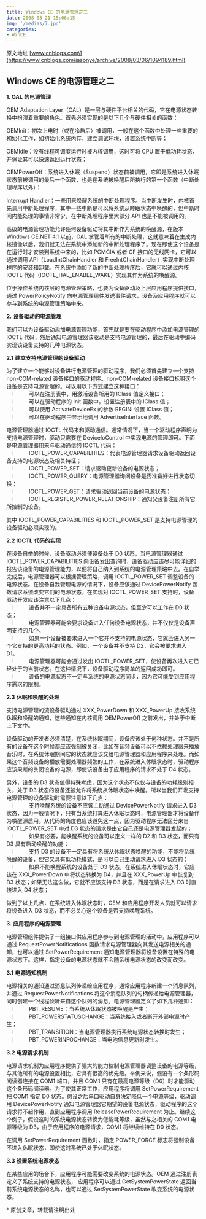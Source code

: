 ```yaml
---
title: Windows CE 的电源管理之二
date: 2008-03-21 15:06:15
img: '/medias/7.jpg'
categories:
- WinCE
---
```



原文地址 \[www.cnblogs.com\](https://www.cnblogs.com/jasonye/archive/2008/03/06/1094189.html) 

## Windows CE 的电源管理之二

**1\. OAL** **的电源管理**

OEM Adaptation Layer（OAL）是一层与硬件平台相关的代码，它在电源状态转换中扮演着重要的角色。首先必须实现的是以下几个与硬件相关的函数：

OEMInit：初次上电时（或在冷启后）被调用，一般在这个函数中处理一些重要的初始化工作，如初始化系统内存，建立调试环境，设置系统中断等；

OEMIdle：没有线程可调度运行时被内核调用，这时可将 CPU 置于低功耗状态，并保证其可以快速返回运行状态；

OEMPowerOff：系统进入休眠（Suspend）状态前被调用，它即是系统进入休眠状态前被调用的最后一个函数，也是在系统被唤醒后所执行的第一个函数（中断处理程序以外）；

Interrupt Handler：一些用来唤醒系统的中断处理程序。当中断发生时，内核首先调用中断处理程序，其中一些中断是可以将系统从睡眠状态中唤醒的，但中断时间内能处理的事情非常少，在中断处理程序里大部分 API 也是不能被调用的。

高级的电源管理功能允许任何设备驱动将其中断作为系统的唤醒源，在版本 Windows CE.NET 4.1 以前，OAL 掌管着所有的中断处理，这就意味着在生成内核镜像以后，我们就无法在系统中添加新的中断处理程序了。现在即使这个设备是在运行时才安装到系统中来的，比如 PCMCIA 或者 CF 接口的无线网卡，它可以通过调用 API（LoadIntChainHandler 和 FreeIntChainHandler）实现中断处理程序的安装和卸载。在系统中添加了新的中断处理程序后，它就可以通过内核 IOCTL 代码（IOCTL\_HAL\_ENABLE\_WAKE）实现其作为系统的唤醒源。

位于操作系统内核层的电源管理策略，也要为设备驱动及上层应用程序提供接口，通过 PowerPolicyNotify 向电源管理组件发送事件请求，设备及应用程序就可以参与到系统的电源管理策略中来。 

**2\.** **设备驱动的电源管理**

我们可以为设备驱动添加电源管理功能，首先就是要在驱动程序中添加电源管理的 IOCTL 代码，然后通知电源管理器该驱动是支持电源管理的，最后在驱动中编码实现该设备支持的几种电源状态。

**2.1** **建立支持电源管理的设备驱动**

为了建立一个能够对设备进行电源管理的驱动程序，我们必须首先建立一个支持 non-COM-related 设备接口的驱动程序。non-COM-related 设备接口标明这个设备是支持电源管理的。可以用以下方式建立这种接口：  
    l          可以在注册表中，用激活设备所用的 IClass 值定义接口；  
    l          可以在驱动程序的 Init 函数中，设置注册表中的 IClass 值；  
    l          可以使用 ActivateDeviceEx 的参数 REGINI 设置 IClass 值；  
    l          可以在驱动程序中显示地调用 AdvertiseInterface 函数。

电源管理器通过 IOCTL 代码来和驱动通信。通常情况下，当一个驱动程序声明为支持电源管理时，驱动只需要在 DeviceIoControl 中实现电源的管理即可。下面是电源管理器用来与驱动通信的 IOCTL 代码：  
    l          IOCTL\_POWER\_CAPABILITIES：代表电源管理器请求设备驱动返回设备支持的电源状态及相关特征；  
    l          IOCTL\_POWER\_SET：请求驱动更新设备的电源状态；  
    l          IOCTL\_POWER\_QUERY：电源管理器询问设备是否准备好进行状态切换；  
    l          IOCTL\_POWER\_GET：请求驱动返回当前设备的电源状态；  
    l          IOCTL\_REGISTER\_POWER\_RELATIONSHIP：通知父设备注册所有它所控制的设备。

其中 IOCTL\_POWER\_CAPABILITIES 和 IOCTL\_POWER\_SET 是支持电源管理的设备驱动必须实现的。

**2.2 IOCTL** **代码的实现**

在设备自举的时候，设备驱动必须使设备处于 D0 状态，当电源管理器通过 IOCTL\_POWER\_CAPABILITIES 向设备发出查询时，设备驱动应该尽可能详细的报告该设备的电源管理能力，以便将自己纳入到系统的电源管理策略中去。在自举完成后，电源管理器可以根据管理策略，调用 IOCTL\_POWER\_SET 调整设备的电源状态。在设备自我管理电源的情况下，设备应该通过 DevicePowerNotify 函数请求系统改变它们的电源状态。在实现对 IOCTL\_POWER\_SET 支持时，设备驱动开发应该注意以下几点：  
    l          设备并不一定具备所有五种设备电源状态，但至少可以工作在 D0 状态；  
    l          电源管理器可能会要求设备进入任何设备电源状态，并不仅仅是设备声明支持的几个。  
    l          如果一个设备被要求进入一个它并不支持的电源状态，它就会进入另一个它支持的更高功耗的状态。例如，一个设备并不支持 D2，它会被要求进入 D1。  
    l          电源管理器可能会通过发出 IOCTL\_POWER\_SET，使设备再次进入它已经处于的当前状态。在这种情况下，设备驱动程序简单的返回成功即可。  
    l          设备的电源状态不一定与系统的电源状态同步，因为它可能受到应用程序需求的限制。

**2.3** **休眠和唤醒的处理**

支持电源管理的流设备驱动通过 XXX\_PowerDown 和 XXX\_PowerUp 接收系统休眠和唤醒的通知，这些通知在内核调用 OEMPowerOff 之前发出，并处于中断上下文中。

设备驱动的开发者必须清楚，在系统休眠期间，设备应该处于何种状态。并不是所有的设备在这个时候都应该强制被关闭，比如在音频设备可以不依赖处理器来播放音乐时，在系统休眠期间它的状态就应该交给电源管理器和应用程序来处理。而如果这个音频设备的播放需要处理器频繁的工作，在系统进入休眠状态时，驱动程序应该果断的关闭设备的电源，即使该设备由于应用程序的请求不处于 D4 状态。

另外，设备的 D3 状态值得特殊考虑，因为这个状态不仅仅与设备的功耗级别相关，处于 D3 状态的设备还被允许将系统从休眠状态中唤醒。所以当我们开发支持电源管理的设备驱动时需要注意以下几点：  
    l          支持唤醒系统的设备不应该主动通过 DevicePowerNotify 请求进入 D3 状态，因为一般情况下，只有当系统打算进入休眠状态时，电源管理器才将设备作为唤醒源启用。从代码的角度也应该避免这一点，因为驱动程序无法区分来自 IOCTL\_POWER\_SET 中对 D3 状态的请求是由它自己还是电源管理器发起的；  
    l          如果有必要，能唤醒系统的设备可以定义一样的 D2 和 D3 状态，而只有 D3 具有启动唤醒的功能；  
    l          支持 D3 的设备不一定具有将系统从休眠状态唤醒的功能，不能将系统唤醒的设备，但它又具有低功耗模式，是可以自己主动请求进入 D3 状态的；     
    l          如果不能唤醒系统的设备处于 D3 状态，在系统进入休眠状态时，它应该在 XXX\_PowerDown 中将状态转换为 D4，并且在 XXX\_PowerUp 中恢复到 D3 状态；如果无法这么做，它就不应该支持 D3 状态，而是在请求进入 D3 时直接进入 D4 状态；

做到了以上几点，在系统进入休眠状态时，OEM 和应用程序开发人员就可以请求将设备进入 D3 状态，而不必关心这个设备是否支持唤醒系统。 

**3\.** **应用程序的电源管理**

电源管理组件提供了一组接口供应用程序参与到电源管理的活动中，应用程序可以通过 RequestPowerNotifications 函数请求电源管理器向其发送电源相关的通知，也可以通过 SetPowerRequirement 通知电源管理器将设备设置在特殊的电源状态下。这样，指定设备的电源状态就不会随系统电源状态的改变而改变。

**3.1** **电源通知机制**

电源相关的通知通过消息队列传递给应用程序，通常应用程序新建一个消息队列，并通过 RequestPowerNotifications 将这个消息队列的句柄传递给电源管理器，同时创建一个线程侦听来自这个队列的消息。电源管理器定义了如下几种通知：  
    l          PBT\_RESUME：当系统从休眠状态被唤醒是产生；  
    l          PBT\_POWERSTATUSCHANGE：当系统接入或者断开外部电源时产生；  
    l          PBT\_TRANSITION：当电源管理器执行系统电源状态转换时发生；  
    l          PBT\_POWERINFOCHANGE：当电池信息更新时发生。

**3.2** **电源请求机制**

电源请求机制为应用程序提供了强大的能力控制电源管理器调整设备的电源等级，与其他所有的电源设置相比，它具有很高的优先级。举例来说，假设有一个条形码阅读器连接在 COM1 端口，并且 COM1 只有在最高电源等级（D0）时才能驱动这个条形码阅读器。为了使其正常工作，应用程序将调用 SetPowerRequirement 把 COM1 指定 D0 状态。假设之后串口驱动自身决定降低一个电源等级，驱动调用 DevicePowerNotify 通知电源管理器它期望的设备电源状态，驱动程序的这个请求将不起作用，直到应用程序调用 ReleasePowerRequirement 为止。继续这个例子，假设这时的系统电源状态转换为低能耗等级，虽然与之相关的 COM1 电源等级为 D3，由于应用程序的电源请求，COM1 将继续维持在 D0 状态。

在调用 SetPowerRequirement 函数时，指定 POWER\_FORCE 标志将强制设备不进入休眠状态，即使这时系统已处于休眠状态。

**3.3** **设置系统电源状态**

在某些应用的场合下，应用程序可能需要改变系统的电源状态。OEM 通过注册表定义了系统支持的电源状态， 应用程序可以通过 GetSystemPowerState 返回当前系统电源状态的名称，也可以通过 SetSystemPowerState 改变系统的电源状态。  
  
\* 原创文章，转载请注明出处